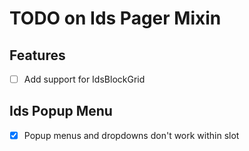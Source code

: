 # TODO on Ids Pager Mixin

## Features

- [ ] Add support for IdsBlockGrid

## Ids Popup Menu

- [x] Popup menus and dropdowns don't work within slot
